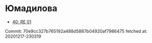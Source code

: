 # Юмадилова
- [40: RE 01](40.md)

Commit: 70e9cc327b765192a488d5887b04920af7986475
 fetched at: 20201217-230319
